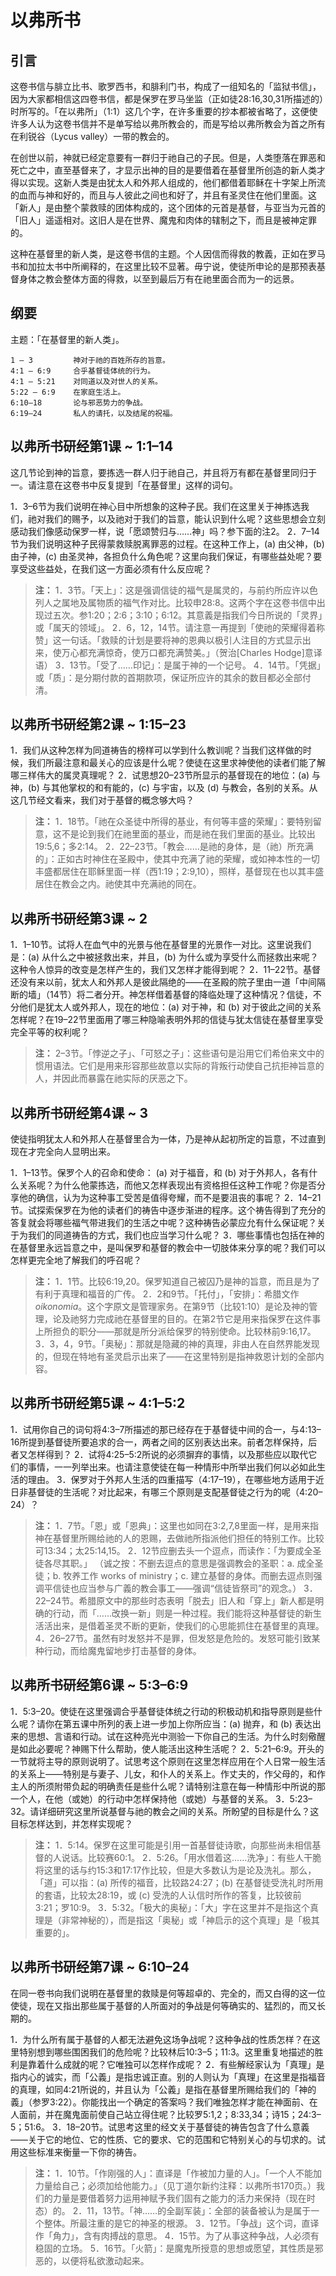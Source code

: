 # 以弗所书

## 引言

这卷书信与腓立比书、歌罗西书，和腓利门书，构成了一组知名的「监狱书信」，因为大家都相信这四卷书信，都是保罗在罗马坐监（正如徒28:16,30,31所描述的）时所写的。「在以弗所」（1:1）这几个字，在许多重要的抄本都被省略了，这便使许多人认为这卷书信并不是单写给以弗所教会的，而是写给以弗所教会为首之所有在利锐谷（Lycus valley）一带的教会的。

<!--more-->

在创世以前，神就已经定意要有一群归于祂自己的子民。但是，人类堕落在罪恶和死亡之中，直至基督来了，才显示出神的目的是要借着在基督里所创造的新人类才得以实现。这新人类是由犹太人和外邦人组成的，他们都借着耶稣在十字架上所流的血而与神和好的，而且与人彼此之间也和好了，并且有圣灵住在他们里面。这「新人」是由整个蒙救赎的团体构成的，这个团体的元首是基督，与亚当为元首的「旧人」遥遥相对。这旧人是在世界、魔鬼和肉体的辖制之下，而且是被神定罪的。

这种在基督里的新人类，是这卷书信的主题。个人因信而得救的教義，正如在罗马书和加拉太书中所阐释的，在这里比较不显著。毋宁说，使徒所申论的是那预表基督身体之教会整体方面的得救，以至到最后万有在祂里面合而为一的远景。

## 纲要

主题：「在基督里的新人类」。

	1 – 3         神对于祂的百姓所存的旨意。
	4:1 – 6:9     合乎基督徒体统的行为。
	4:1 – 5:21    对同道以及对世人的关系。
	5:22 – 6:9    在家庭生活上。
	6:10–18       论与邪恶势力的争战。
	6:19–24       私人的请托，以及结尾的祝福。

## 以弗所书研经第1课 ~ 1:1–14

这几节论到神的旨意，要拣选一群人归于祂自己，并且将万有都在基督里同归于一。请注意在这卷书中反复提到「在基督里」这样的词句。

1．3–6节为我们说明在神心目中所想象的这种子民。我们在这里关于神拣选我们，祂对我们的赐予，以及祂对于我们的旨意，能认识到什么呢？这些思想会立刻感动我们像感动保罗一样，说「愿颂赞归与……神」吗？参下面的注2。
2．7–14节为我们说明这种子民得蒙救赎脱离罪恶的过程。在这种工作上，(a) 由父神，(b) 由子神，(c) 由圣灵神，各担负什么角色呢？这里向我们保证，有哪些益处呢？要享受这些益处，在我们这一方面必须有什么反应呢？

> **注：**
> 1．3节。「天上」：这是强调信徒的福气是属灵的，与前约所应许以色列人之属地及属物质的福气作对比。比较申28:8。这两个字在这卷书信中出现过五次。参1:20；2:6；3:10；6:12。其意義是指我们今日所说的「灵界」或「属天的领域」。
> 2．6，12，14节。请注意一再提到「使祂的荣耀得着称赞」这一句话。「救赎的计划是要将神的恩典以极引人注目的方式显示出来，使万心都充满惊奇，使万口都充满赞美。」（贺治[Charles Hodge]意译语）
> 3．13节。「受了……印记」：是属于神的一个记号。
> 4．14节。「凭据」或「质」：是分期付款的首期款项，保证所应许的其余的数目都必全部付清。

## 以弗所书研经第2课 ~ 1:15–23

1．我们从这种怎样为同道祷告的榜样可以学到什么教训呢？当我们这样做的时候，我们所最注意和最关心的应该是什么呢？使徒在这里求神使他的读者们能了解哪三样伟大的属灵真理呢？
2．试思想20–23节所显示的基督现在的地位：(a) 与神，(b) 与其他掌权的和有能的，(c) 与宇宙，以及 (d) 与教会，各别的关系。从这几节经文看来，我们对于基督的概念够大吗？

> **注：**
> 1．18节。「祂在众圣徒中所得的基业，有何等丰盛的荣耀」：要特别留意，这不是论到我们在祂里面的基业，而是祂在我们里面的基业。比较出19:5,6；多2:14。
> 2．22–23节。「教会……是祂的身体，是（祂）所充满的」：正如古时神住在圣殿中，使其中充满了祂的荣耀，或如神本性的一切丰盛都居住在耶稣里面一样（西1:19；2:9,10），照样，基督现在也以其丰盛居住在教会之内。祂使其中充满祂的同在。

## 以弗所书研经第3课 ~ 2

1．1–10节。试将人在血气中的光景与他在基督里的光景作一对比。这里说我们是：(a) 从什么之中被拯救出来，并且，(b) 为什么或为享受什么而拯救出来呢？这种令人惊异的改变是怎样产生的，我们又怎样才能得到呢？
2．11–22节。基督还没有来以前，犹太人和外邦人是彼此隔绝的——在圣殿的院子里由一道「中间隔断的墙」（14节）将二者分开。神怎样借着基督的降临处理了这种情况？信徒，不分他们是犹太人或外邦人，现在的地位：(a) 对于神，和 (b) 对于彼此之间的关系怎样呢？在19–22节里面用了哪三种隐喻表明外邦的信徒与犹太信徒在基督里享受完全平等的权利呢？

> **注：** 2–3节。「悖逆之子」、「可怒之子」：这些语句是沿用它们希伯来文中的惯用语法。它们是用来形容那些故意以实际的背叛行动使自己抗拒神旨意的人，并因此而暴露在祂实际的厌恶之下。

## 以弗所书研经第4课 ~ 3

使徒指明犹太人和外邦人在基督里合为一体，乃是神从起初所定的旨意，不过直到现在才完全向人显明出来。

1．1–13节。保罗个人的召命和使命： (a) 对于福音，和 (b) 对于外邦人，各有什么关系呢？为什么他蒙拣选，而他又怎样表现出有资格担任这种工作呢？你是否分享他的确信，认为为这种事工受苦是值得夸耀，而不是要沮丧的事呢？
2．14–21节。试探索保罗在为他的读者们的祷告中逐步渐进的程序。这个祷告得到了充分的答复就会将哪些福气带进我们的生活之中呢？这种祷告必蒙应允有什么保证呢？关于为我们的同道祷告的方式，我们也应当学习什么呢？
3．哪些事情也包括在神的在基督里永远旨意之中，是叫保罗和基督的教会中一切肢体来分享的呢？我们可以怎样更完全地了解我们的呼召呢？

> **注：**
> 1．1节。比较6:19,20。保罗知道自己被囚乃是神的旨意，而且是为了有利于真理和福音的广传。
> 2．2和9节。「托付」，「安排」：希腊文作 _oikonomia_。这个字原文是管理家务。在第9节（比较1:10）是论及神的管理，论及祂努力完成祂在基督里的目的。在第2节它是用来指保罗在这件事上所担负的职分——那就是所分派给保罗的特别使命。比较林前9:16,17。
> 3．3，4，9节。「奥秘」：那就是隐藏的神的真理，非由人在自然界能发现的，但现在特地有圣灵启示出来了——在这里特别是指神救恩计划的全部内容。

## 以弗所书研经第5课 ~ 4:1–5:2

1．试用你自己的词句将4:3–7所描述的那已经存在于基督徒中间的合一，与4:13–16所提到基督徒所要追求的合一，两者之间的区别表达出来。前者怎样保持，后者又怎样得到？
2．试将4:25–5:2所说的必须摒弃的事情，以及那些应以取代它们的事情，一一列举出来。也请注意使徒在每一种情形中所举出我们何以必如此生活的理由。
3．保罗对于外邦人生活的四重描写（4:17–19），在哪些地方适用于近日非基督徒的生活呢？对比起来，有哪三个原则是支配基督徒之行为的呢（4:20–24）？

> **注：**
> 1．7节。「恩」或「恩典」：这里也如同在3:2,7,8里面一样，是用来指神在基督里所赐给祂的人的恩赐，去做祂所指派他们担任的特别工作。比较可13:34；太25:14,15。
> 2．12节应删去头一个逗点，而读作：「为要成全圣徒各尽其职。」
> （诚之按：不删去逗点的意思是强调教会的圣职：a. 成全圣徒；b. 牧养工作 works of ministry；c. 建立基督的身体。而删去逗点则强调平信徒也应当参与广義的教会事工——强调“信徒皆祭司”的观念。）
> 3．22–24节。希腊原文中的那些时态表明「脱去」旧人和「穿上」新人都是明确的行动，而「……改换一新」则是一种过程。我们能将这种基督徒的新生活活出来，是借着圣灵不断的更新，使我们的心思能抓住在基督里的真理。
> 4．26–27节。虽然有时发怒并不是罪，但发怒是危险的。发怒可能引致某种行动，而给魔鬼留地步打击基督的身体。

## 以弗所书研经第6课 ~ 5:3–6:9

1．5:3–20。使徒在这里强调合乎基督徒体统之行动的积极动机和指导原则是些什么呢？请你在第五课中所列的表上进一步加上你所应当：(a) 抛弃，和 (b) 表达出来的思想、言语和行动。试在这种亮光中测验一下你自己的生活。为什么时刻儆醒是如此必要呢？神赐下什么帮助，使人能活出这种生活呢？
2．5:21–6:9。开头的一节就将主导的原则说明了。试思考这个原则在这里怎样应用在个人日常一般生活的关系上——特别是与妻子、儿女，和仆人的关系上。作丈夫的，作父母的，和作主人的所须附带负起的明确责任是些什么呢？请特别注意在每一种情形中所说的那一个人，在他（或她）的行动中怎样保持他（或她）与基督的关系。
3．5:23–32。请详细研究这里所说基督与祂的教会之间的关系。所盼望的目标是什么？这目标怎样达到，并怎样实现呢？

> **注：**
> 1．5:14。保罗在这里可能是引用一首基督徒诗歌，向那些尚未相信基督的人说话。比较赛60:1。
> 2．5:26。「用水借着这……洗净」：有些人干脆将这里的话与约15:3和17:17作比较，但是大多数认为是论及洗礼。那么，「道」可以指：(a) 所传的福音，比较路24:27；(b) 在基督徒受洗礼时所用的套语，比较太28:19，或 (c) 受洗的人认信时所作的答复，比较彼前3:21；罗10:9。
> 3．5:32。「极大的奥秘」：「大」字在这里并不是指这个真理是（非常神秘的），而是指这「奥秘」或「神启示的这个真理」是「极其重要的」。

## 以弗所书研经第7课 ~ 6:10–24

在同一卷书向我们说明在基督里的救赎是何等超卓的、完全的，而又白得的这一位使徒，现在又指出那些属于基督的人所面对的争战是何等确实的、猛烈的，而又长期的。

1．为什么所有属于基督的人都无法避免这场争战呢？这种争战的性质怎样？在这里特别想到哪些围困我们的危险呢？比较林后10:3–5；11:3。这里重复地描述的胜利是靠着什么成就的呢？它唯独可以怎样作成呢？
2．有些解经家认为「真理」是指内心的诚实，而「公義」是指忠诚正直。别的人则认为「真理」在这里是指福音的真理，如同4:21所说的，并且认为「公義」是指在基督里所赐给我们的「神的義」（参罗3:22）。你能找出一个确定的答案吗？我们唯独怎样才能在神面前、在人面前，并在魔鬼面前使自己站立得住呢？比较罗5:1,2；8:33,34；诗15；24:3–5；51:6。
3．18–20节。试思考这里的经文关于基督徒的祷告包含了什么意義——关于它的地位、它的性质、它的要求、它的范围和它特别关心的与切求的。试用这些标准来衡量一下你的祷告。

> **注：**
> 1．10节。「作刚强的人」：直译是「作被加力量的人」。「一个人不能加力量给自己；必须加给他能力。」（见丁道尔新约注释：以弗所书170页。）我们的力量是要借着努力运用神赋予我们固有之能力的活力来保持（现在时态）的。
> 2．11，13节。「神……的全副军装」：全部的装备被认为是属于一个整体。所最注重的是它的神圣的根源。
> 3．12节。「争战」这个词，直译作「角力」，含有肉搏战的意思。
> 4．15节。为了从事这种争战，人必须有稳固的立场。
> 5．16节。「火箭」：是魔鬼所授意的思想或愿望，其性质是邪恶的，以便将私欲激动起来。
